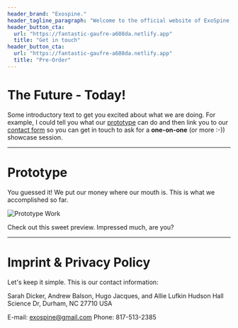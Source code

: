 ```yaml
---
header_brand: "Exospine."
header_tagline_paragraph: "Welcome to the official website of ExoSpine, the leading provider of innovative solutions for individuals with scoliosis. We extend a warm and professional welcome to you as you embark on a journey toward improved support and spine alignment."
header_button_cta:
  url: "https://fantastic-gaufre-a608da.netlify.app"
  title: "Get in touch"
header_button_cta:
  url: "https://fantastic-gaufre-a608da.netlify.app"
  title: "Pre-Order"
---
```


# The Future - Today!

Some introductory text to get you excited about what we are doing. For example, I could tell you what our [prototype](#prototype) can do and then link you to our [contact form](https://fantastic-gaufre-a608da.netlify.app) so you can get in touch to ask for a **one-on-one** (or more :-)) showcase session.

---

# Prototype

You guessed it! We put our money where our mouth is. This is what we accomplished so far.

![Prototype Work](images/prototype.jpg) <!-- https://www.pexels.com/search/product%20testing/ -->

Check out this sweet preview. Impressed much, are you?

---

# Imprint & Privacy Policy

Let's keep it simple. This is our contact information:

Sarah Dicker, Andrew Balson, Hugo Jacques, and Allie Lufkin
Hudson Hall
Science Dr, Durham, NC 27710
USA

E-mail: exospine@gmail.com
Phone: 817-513-2385